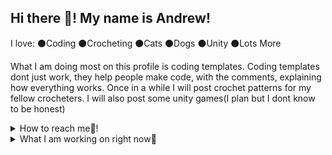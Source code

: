 ## Hi there 👋! My name is Andrew!

I love:
⚫Coding
⚫Crocheting
⚫Cats
⚫Dogs
⚫Unity
⚫Lots More

What I am doing most on this profile is coding templates. Coding templates dont just work, they help people make code, with the comments, explaining how everything works. Once in a while I will post crochet patterns for my fellow crocheters. I will also post some unity games(I plan but I dont know to be honest)

<details>
  <summary>How to reach me📱!</summary>
- My [Discord](discord.com/users/1352063672108847115)
- My Email(primaltagad@gmail.com)
</details>

<details>
  <summary>What I am working on right now🔧</summary>
-An easy way to learn python for complete beginners
</details>

<!--
**AndrewVR17/AndrewVR17** is a ✨ _special_ ✨ repository because its `README.md` (this file) appears on your GitHub profile.

Here are some ideas to get you started:

- 🔭 I’m currently working on ...
- 🌱 I’m currently learning ...
- 👯 I’m looking to collaborate on ...
- 🤔 I’m looking for help with ...
- 💬 Ask me about ...
- 📫 How to reach me: ...
- 😄 Pronouns: ...
- ⚡ Fun fact: ...
-->
